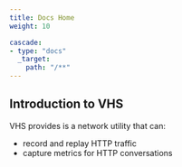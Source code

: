 ```yaml
---
title: Docs Home
weight: 10

cascade:
- type: "docs"
  _target:
    path: "/**"
---
```


## Introduction to VHS

VHS provides is a network utility that can:
- record and replay HTTP traffic
- capture metrics for HTTP conversations
